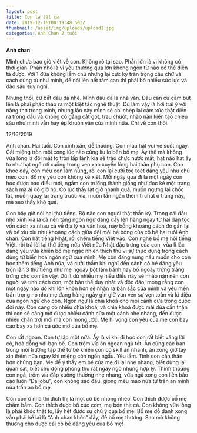 ```yaml
---
layout: post
title: Con là tất cả
date: 2019-12-16T00:19:48.503Z
thumbnail: /asset/img/uploads/upload1.jpg
categories: Anh Chan 2 tuổi
---
```

**Anh chan**

Mình chưa bao giờ viết về con. Không rõ tại sao. Phần lớn là vì không có thời gian. Phần nhỏ là vì yêu thương quá lớn không ngôn từ nào có thể diễn tả được. Với 1 đứa không lắm chữ nhưng lại cực kỳ trân trọng câu chữ và cách dùng từ như mình, để nói lên hết tâm can thì phải bỏ nhiều sức lực và đào sâu suy nghĩ.

Nhưng thôi, cứ bắt đầu đã nhé. Mình đâu đã là nhà văn. Đâu cần cứ cầm bút lên là phải phác thảo ra một kiệt tác nghệ thuật. Dù làm vậy là hơi trái ý với nàng thơ trong mình, nhưng lần này mình sẽ chỉ chép lại cảm xúc thật diễn ra trong đầu và không cố gắng cắt gọt, trau chuốt, nhào nặn kiến tạo chiều sâu như mình vẫn hay ép khuôn văn của mình nữa. Chỉ về con thôi.

12/16/2019

Anh chan. Hai tuổi. Con xinh xắn, dễ thương. Con múa hát vui vẻ suốt ngày. Cái miệng tròn môi cong lúc nào cũng líu lo bên bố mẹ. Ấy thế mà không vừa lòng là đôi mắt to tròn lấp lánh kia sẽ trào chực nước mắt, hạt nào hạt ấy to như hạt ngô rơi xuống trong veo xao xuyến lòng hai thân phụ con. Con khóc đấy, con mếu con làm nũng, rồi con lại cười toe toét đáng yêu như chú mèo con. Bố mẹ yêu con không kể xiết. Mỗi ngày qua đi là một ngày con học được bao điều mới, ngắm con trưởng thành giống như đọc ké một trang sách mà ai đó giở hộ. Có lúc thấy lật giở nhanh quá, muốn ngưng lại chốc lát, muốn quay lại trang trước kia, muốn tần ngần thêm tí chút ở trang này, mà sao thấy khó quá.

Con bây giờ nói hai thứ tiếng. Bộ não con người thật thần kỳ. Trong cái đầu nhỏ xinh kia là cả nền tảng ngôn ngữ đang dầy lên hàng ngày từ hai dân tộc vốn cách xa nhau cả về địa lý và văn hoá, nay bỗng khoảng cách đó gần lại và bé xíu xiu như khoảng cách giữa đôi môi bé bỏng của cô bé hai tuổi Anh chan. Con hát tiếng Nhật, rồi chêm tiếng Việt vào. Con nghe bố mẹ hỏi tiếng Việt, rồi trả lời lại thứ tiếng nửa Việt nửa Nhật đặc trưng của con, vừa lí lắc đáng yêu vừa khiến bố mẹ ngạc nhiên thích thú vì sự thực dụng trong cách dùng từ biến hoá ngôn ngữ của mình. Mẹ còn đang nung nấu muốn cho con học thêm tiếng Anh nữa, và cười thầm khi nghĩ đến cảnh cô bé đáng yêu trộn lẫn 3 thứ tiếng như mẹ ngoáy bột làm bánh hay bố ngoáy trứng tráng trứng cho con ăn vậy. Dù ít dù nhiều mẹ hiểu điều này sẽ nhào nặn nên con người và tính cách con, một bản thể duy nhất và độc đáo, mong rằng con một ngày nào đó khi lớn khôn hơn sẽ nhận ra bản sắc của mình và yêu mến trân trọng nó như mẹ đang hàng ngày gìn giữ vun vén sự vẹn toàn và kì diệu của ngôn ngữ cho con. Ngôn ngữ là chìa khoá cho mọi cánh cửa trong cuộc đời này. Con càng có nhiều chìa khoá, và chìa khoá được mài dũa cẩn thận thì con sẽ càng mở được nhiều cánh cửa một cánh nhẹ nhàng, đến được nhiều chân trời mới mà con mong ước. Mẹ hi vọng con yêu của mẹ con bay cao bay xa hơn cả ước mơ của bố mẹ.

Con rất ngoan. Con tự lập một nửa. Ấy là vì khi đi học con rất biết vâng lời cô, hoà đồng với bạn bè. Con trộm vía ăn ngoan ngủ tốt. Ăn cùng các bạn trong môi trường tập thể từ bé khiến con có skill ăn nhanh, ăn xong giơ tay xin thêm nữa ngay khi miệng còn ngốn ngấu. Yêu lắm. Tính con cẩn thận hơn chúng bạn. Mẹ để ý thấy em bé của mẹ đi lại nhẹ nhàng, biết dừng lại quan sát, biết chủ động phòng thủ rất ngây ngô nhưng hợp lý. Thỉnh thoảng con ngã, trộm vía đáp xuống thường nhẹ nhàng, vừa ngã xong con liền báo cáo luôn “Daijobu”, con không sao đâu, giọng mếu máo nửa tự trấn an mình nửa trấn an bố mẹ.

Còn con ở nhà thì đích thị là một cô bé nhõng nhẽo. Con thích được bố mẹ chăm bẵm. Con thích được bố xúc cơm, mẹ bón thịt cá. Con không vừa lòng là phải khóc thật to, lấy hết được sự chú ý của bố mẹ. Bố mẹ dỗ dành xong vẫn phải kể lại là “Anh chan khóc” đấy, để bố mẹ thương. Sao mà không thương cho được cái cô bé đáng yêu của bố mẹ!